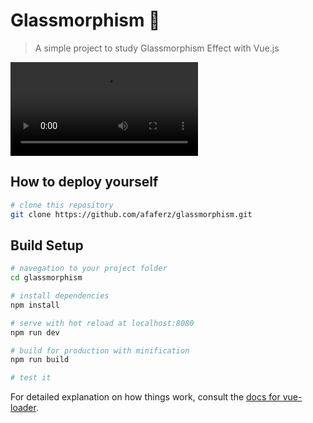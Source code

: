 # Glassmorphism 🍷

> A simple project to study Glassmorphism Effect with Vue.js 

![](/src/assets/img/glassmorphism.mp4)
## How to deploy yourself

``` bash
# clone this repository
git clone https://github.com/afaferz/glassmorphism.git

```

## Build Setup

``` bash
# navegation to your project folder
cd glassmorphism

# install dependencies
npm install

# serve with hot reload at localhost:8080
npm run dev

# build for production with minification
npm run build

# test it
```

For detailed explanation on how things work, consult the [docs for vue-loader](http://vuejs.github.io/vue-loader).
